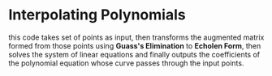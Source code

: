 # Interpolating Polynomials
this code takes set of points as input, then transforms the augmented matrix formed from those points using **Guass's Elimination** to **Echolen Form**, then solves the system of linear equations and finally outputs the coefficients of the polynomial equation whose curve passes through the input points.